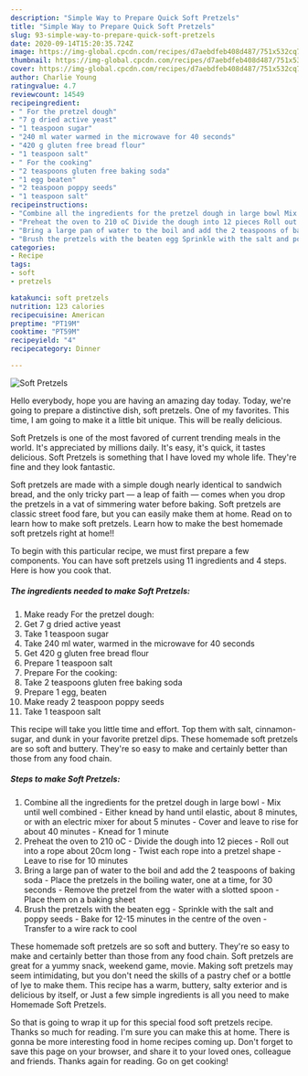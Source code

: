 ```yaml
---
description: "Simple Way to Prepare Quick Soft Pretzels"
title: "Simple Way to Prepare Quick Soft Pretzels"
slug: 93-simple-way-to-prepare-quick-soft-pretzels
date: 2020-09-14T15:20:35.724Z
image: https://img-global.cpcdn.com/recipes/d7aebdfeb408d487/751x532cq70/soft-pretzels-recipe-main-photo.jpg
thumbnail: https://img-global.cpcdn.com/recipes/d7aebdfeb408d487/751x532cq70/soft-pretzels-recipe-main-photo.jpg
cover: https://img-global.cpcdn.com/recipes/d7aebdfeb408d487/751x532cq70/soft-pretzels-recipe-main-photo.jpg
author: Charlie Young
ratingvalue: 4.7
reviewcount: 14549
recipeingredient:
- " For the pretzel dough"
- "7 g dried active yeast"
- "1 teaspoon sugar"
- "240 ml water warmed in the microwave for 40 seconds"
- "420 g gluten free bread flour"
- "1 teaspoon salt"
- " For the cooking"
- "2 teaspoons gluten free baking soda"
- "1 egg beaten"
- "2 teaspoon poppy seeds"
- "1 teaspoon salt"
recipeinstructions:
- "Combine all the ingredients for the pretzel dough in large bowl Mix until well combined Either knead by hand until elastic, about 8 minutes, or with an electric mixer for about 5 minutes Cover and leave to rise for about 40 minutes Knead for 1 minute"
- "Preheat the oven to 210 oC Divide the dough into 12 pieces Roll out into a rope about 20cm long Twist each rope into a pretzel shape Leave to rise for 10 minutes"
- "Bring a large pan of water to the boil and add the 2 teaspoons of baking soda Place the pretzels in the boiling water, one at a time, for 30 seconds Remove the pretzel from the water with a slotted spoon Place them on a baking sheet"
- "Brush the pretzels with the beaten egg Sprinkle with the salt and poppy seeds Bake for 12-15 minutes in the centre of the oven Transfer to a wire rack to cool"
categories:
- Recipe
tags:
- soft
- pretzels

katakunci: soft pretzels 
nutrition: 123 calories
recipecuisine: American
preptime: "PT19M"
cooktime: "PT59M"
recipeyield: "4"
recipecategory: Dinner

---
```



![Soft Pretzels](https://img-global.cpcdn.com/recipes/d7aebdfeb408d487/751x532cq70/soft-pretzels-recipe-main-photo.jpg)

Hello everybody, hope you are having an amazing day today. Today, we're going to prepare a distinctive dish, soft pretzels. One of my favorites. This time, I am going to make it a little bit unique. This will be really delicious.

Soft Pretzels is one of the most favored of current trending meals in the world. It's appreciated by millions daily. It's easy, it's quick, it tastes delicious. Soft Pretzels is something that I have loved my whole life. They're fine and they look fantastic.

Soft pretzels are made with a simple dough nearly identical to sandwich bread, and the only tricky part — a leap of faith — comes when you drop the pretzels in a vat of simmering water before baking. Soft pretzels are classic street food fare, but you can easily make them at home. Read on to learn how to make soft pretzels. Learn how to make the best homemade soft pretzels right at home!!


To begin with this particular recipe, we must first prepare a few components. You can have soft pretzels using 11 ingredients and 4 steps. Here is how you cook that.

<!--inarticleads1-->

##### The ingredients needed to make Soft Pretzels:

1. Make ready  For the pretzel dough:
1. Get 7 g dried active yeast
1. Take 1 teaspoon sugar
1. Take 240 ml water, warmed in the microwave for 40 seconds
1. Get 420 g gluten free bread flour
1. Prepare 1 teaspoon salt
1. Prepare  For the cooking:
1. Take 2 teaspoons gluten free baking soda
1. Prepare 1 egg, beaten
1. Make ready 2 teaspoon poppy seeds
1. Take 1 teaspoon salt


This recipe will take you little time and effort. Top them with salt, cinnamon-sugar, and dunk in your favorite pretzel dips. These homemade soft pretzels are so soft and buttery. They&#39;re so easy to make and certainly better than those from any food chain. 

<!--inarticleads2-->

##### Steps to make Soft Pretzels:

1. Combine all the ingredients for the pretzel dough in large bowl - Mix until well combined - Either knead by hand until elastic, about 8 minutes, or with an electric mixer for about 5 minutes - Cover and leave to rise for about 40 minutes - Knead for 1 minute
1. Preheat the oven to 210 oC - Divide the dough into 12 pieces - Roll out into a rope about 20cm long - Twist each rope into a pretzel shape - Leave to rise for 10 minutes
1. Bring a large pan of water to the boil and add the 2 teaspoons of baking soda - Place the pretzels in the boiling water, one at a time, for 30 seconds - Remove the pretzel from the water with a slotted spoon - Place them on a baking sheet
1. Brush the pretzels with the beaten egg - Sprinkle with the salt and poppy seeds - Bake for 12-15 minutes in the centre of the oven - Transfer to a wire rack to cool


These homemade soft pretzels are so soft and buttery. They&#39;re so easy to make and certainly better than those from any food chain. Soft pretzels are great for a yummy snack, weekend game, movie. Making soft pretzels may seem intimidating, but you don&#39;t need the skills of a pastry chef or a bottle of lye to make them. This recipe has a warm, buttery, salty exterior and is delicious by itself, or Just a few simple ingredients is all you need to make Homemade Soft Pretzels. 

So that is going to wrap it up for this special food soft pretzels recipe. Thanks so much for reading. I'm sure you can make this at home. There is gonna be more interesting food in home recipes coming up. Don't forget to save this page on your browser, and share it to your loved ones, colleague and friends. Thanks again for reading. Go on get cooking!
